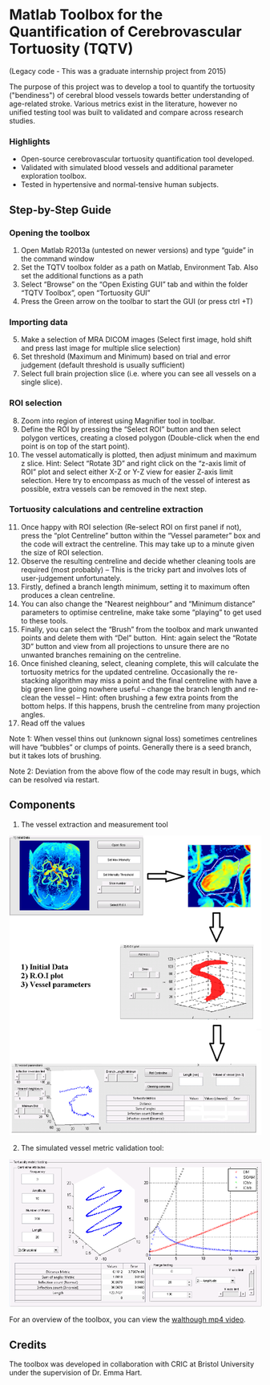 # Matlab Toolbox for the Quantification of Cerebrovascular Tortuosity (TQTV)

(Legacy code - This was a graduate internship project from 2015)

The purpose of this project was to develop a tool to quantify the tortuosity ("bendiness") of cerebral blood vessels towards better understanding of age-related stroke. Various metrics exist in the literature, however no unified testing tool was built to validated and compare across research studies. 

### Highlights
- Open-source cerebrovascular tortuosity quantification tool developed.
- Validated with simulated blood vessels and additional parameter exploration toolbox.
- Tested in hypertensive and normal-tensive human subjects.

## Step-by-Step Guide

### Opening the toolbox
1. Open Matlab R2013a (untested on newer versions) and type “guide” in the command window
2. Set the TQTV toolbox folder as a path on Matlab, Environment Tab. Also set the additional functions as a path
3. Select “Browse” on the “Open Existing GUI” tab and within the folder “TQTV Toolbox”, open “Tortuosity GUI”
4. Press the Green arrow on the toolbar to start the GUI (or press ctrl +T) 

### Importing data
5. Make a selection of MRA DICOM images (Select first image, hold shift and press last image for multiple slice selection)
6. Set threshold (Maximum and Minimum) based on trial and error judgement (default threshold is usually sufficient)
7. Select full brain projection slice (i.e. where you can see all vessels on a single slice).

### ROI selection
8. Zoom into region of interest using Magnifier tool in toolbar.
9. Define the ROI by pressing the “Select ROI” button and then select polygon vertices, creating a closed polygon (Double-click when the end point is on top of the start point).
10. The vessel automatically is plotted, then adjust minimum and maximum z slice. Hint: Select “Rotate 3D” and right click on the “z-axis limit of ROI” plot and select either X-Z or Y-Z view for easier Z-axis limit selection. Here try to encompass as much of the vessel of interest as possible, extra vessels can be removed in the next step.

### Tortuosity calculations and centreline extraction
11. Once happy with ROI selection (Re-select ROI on first panel if not), press the “plot Centreline” button within the “Vessel parameter” box and the code will extract the centreline. This may take up to a minute given the size of ROI selection.
12. Observe the resulting centreline and decide whether cleaning tools are required (most probably) – This is the tricky part and involves lots of user-judgement unfortunately.
13. Firstly, defined a branch length minimum, setting it to maximum often produces a clean centreline.
14. You can also change the “Nearest neighbour” and “Minimum distance” parameters to optimise centreline, make take some “playing” to get used to these tools.
15. Finally, you can select the “Brush” from the toolbox and mark unwanted points and delete them with “Del” button.  Hint: again select the “Rotate 3D” button and view from all projections to unsure there are no unwanted branches remaining on the centreline.
16. Once finished cleaning, select, cleaning complete, this will calculate the tortuosity metrics for the updated centreline. Occasionally the re-stacking algorithm may miss a point and the final centreline with have a big green line going nowhere useful – change the branch length and re-clean the vessel – Hint: often brushing a few extra points from the bottom helps. If this happens, brush the centreline from many projection angles.
17. Read off the values 

Note 1: When vessel thins out (unknown signal loss) sometimes centrelines will have “bubbles” or clumps of points. Generally there is a seed branch, but it takes lots of brushing.

Note 2: Deviation from the above flow of the code may result in bugs, which can be resolved via restart. 

## Components

1. The vessel extraction and measurement tool

![Tool1](./Tortuosity%20Paper%20Images/Figure_2.jpg)

2. The simulated vessel metric validation tool:

![Tool](./Tortuosity%20Paper%20Images/Figure_4.jpg)

For an overview of the toolbox, you can view the [walthough mp4 video](https://youtu.be/z_a9z4SmE-A).

## Credits

The toolbox was developed in collaboration with CRIC at Bristol University under the supervision of Dr. Emma Hart.
